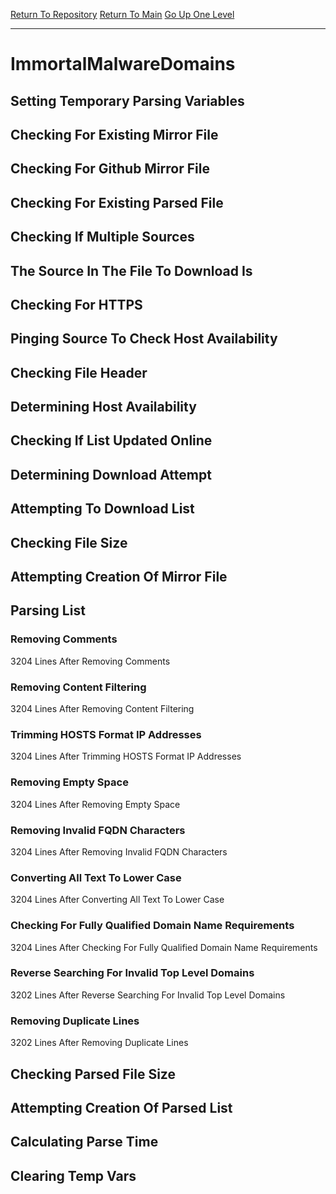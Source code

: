 [Return To Repository](https://github.com/deathbybandaid/piholeparser/)
[Return To Main](https://github.com/deathbybandaid/piholeparser/blob/master/RecentRunLogs/Mainlog.md)
[Go Up One Level](https://github.com/deathbybandaid/piholeparser/blob/master/RecentRunLogs/TopLevelScripts/30-Processing-Blacklists.md)
____________________________________
# ImmortalMalwareDomains
## Setting Temporary Parsing Variables
## Checking For Existing Mirror File
## Checking For Github Mirror File
## Checking For Existing Parsed File
## Checking If Multiple Sources
## The Source In The File To Download Is
## Checking For HTTPS
## Pinging Source To Check Host Availability
## Checking File Header
## Determining Host Availability
## Checking If List Updated Online
## Determining Download Attempt
## Attempting To Download List
## Checking File Size
## Attempting Creation Of Mirror File
## Parsing List
### Removing Comments
3204 Lines After Removing Comments
### Removing Content Filtering
3204 Lines After Removing Content Filtering
### Trimming HOSTS Format IP Addresses
3204 Lines After Trimming HOSTS Format IP Addresses
### Removing Empty Space
3204 Lines After Removing Empty Space
### Removing Invalid FQDN Characters
3204 Lines After Removing Invalid FQDN Characters
### Converting All Text To Lower Case
3204 Lines After Converting All Text To Lower Case
### Checking For Fully Qualified Domain Name Requirements
3204 Lines After Checking For Fully Qualified Domain Name Requirements
### Reverse Searching For Invalid Top Level Domains
3202 Lines After Reverse Searching For Invalid Top Level Domains
### Removing Duplicate Lines
3202 Lines After Removing Duplicate Lines
## Checking Parsed File Size
## Attempting Creation Of Parsed List
## Calculating Parse Time
## Clearing Temp Vars
